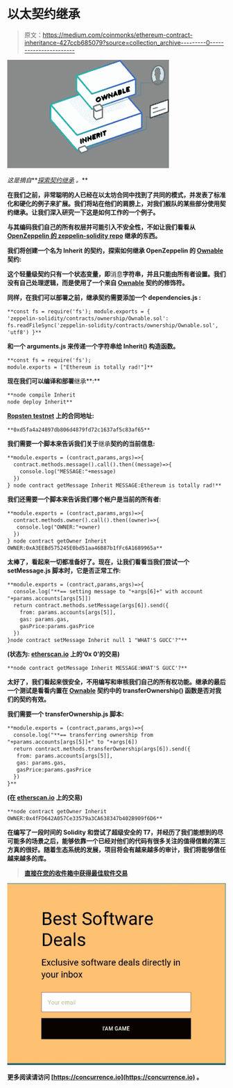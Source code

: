 # 以太契约继承

> 原文：<https://medium.com/coinmonks/ethereum-contract-inheritance-427ccb685079?source=collection_archive---------0----------------------->

![](img/71dad307c2f64cc124e3d7269a13c7aa.png)

*这是摘自*[](https://concurrence.io/)**[*探索*](https://concurrence.io/exploration/)*[*契约继承*](https://concurrence.io/exploration/contractinheritance/) *。****

**在我们之前，非常聪明的人已经在以太坊合同中找到了共同的模式，并发表了标准化和硬化的例子来扩展。我们将站在他们的肩膀上，对我们舰队的某些部分使用契约继承。让我们深入研究一下这是如何工作的一个例子。**

**与其编码我们自己的所有权层并可能引入不安全性，不如让我们看看从 [OpenZeppelin 的 zeppelin-solidity repo](https://github.com/OpenZeppelin/zeppelin-solidity) 继承的东西。**

**我们将创建一个名为 **Inherit** 的契约，探索如何继承 OpenZeppelin 的 [Ownable](https://github.com/OpenZeppelin/zeppelin-solidity/blob/master/contracts/ownership/Ownable.sol) 契约:**

**这个轻量级契约只有一个状态变量，即**消息**字符串，并且只能由所有者设置。我们没有自己处理逻辑，而是使用了一个来自 [Ownable](https://github.com/OpenZeppelin/zeppelin-solidity/blob/master/contracts/ownership/Ownable.sol) 契约的修饰符。**

**同样，在我们可以部署之前，**继承**契约需要添加一个 **dependencies.js** :**

```
**const fs = require('fs'); module.exports = {   
'zeppelin-solidity/contracts/ownership/Ownable.sol': fs.readFileSync('zeppelin-solidity/contracts/ownership/Ownable.sol', 'utf8') }**
```

**和一个 **arguments.js** 来传递一个字符串给 **Inherit()** 构造函数。**

```
**const fs = require('fs'); 
module.exports = ["Ethereum is totally rad!"]**
```

**现在我们可以编译和部署**继承**:**

```
**node compile Inherit 
node deploy Inherit**
```

**[Ropsten testnet](https://ropsten.etherscan.io/tx/0x7a8bb50c31574bba53b394bd02ce7dffd208c20680ba08656fee4dc4cc5ef385) 上的合同地址:**

```
**0xd5fa4a24897db806d4879fd72c1637af5c83af65**
```

**我们需要一个脚本来告诉我们关于**继承**契约的当前信息:**

```
**module.exports = (contract,params,args)=>{   
  contract.methods.message().call().then((message)=>{ 
    console.log("MESSAGE:"+message)  
  })
} node contract getMessage Inherit MESSAGE:Ethereum is totally rad!**
```

**我们还需要一个脚本来告诉我们哪个帐户是当前的所有者:**

```
**module.exports = (contract,params,args)=>{   
  contract.methods.owner().call().then((owner)=>{    
   console.log("OWNER:"+owner)   
  }) 
} node contract getOwner Inherit OWNER:0xA3EEBd575245E0bd51aa46B87b1fFc6A1689965a**
```

**太棒了，看起来一切都准备好了。现在，让我们看看当我们尝试一个 **setMessage.js** 脚本时，它是否正常工作:**

```
**module.exports = (contract,params,args)=>{   
  console.log("**== setting message to "+args[6]+" with account "+params.accounts[args[5]])   
  return contract.methods.setMessage(args[6]).send({     
    from: params.accounts[args[5]],     
    gas: params.gas,     
    gasPrice:params.gasPrice   
  }) 
}node contract setMessage Inherit null 1 "WHAT'S GUCC'?"**
```

**(状态为: [etherscan.io](https://ropsten.etherscan.io/tx/0xffd37b5ceb5284a26d65f194068fa109f7fbb713b9b7c5a915d2a710aace6e34) 上的‘0x 0’的交易)**

```
**node contract getMessage Inherit MESSAGE:WHAT'S GUCC'?**
```

**太好了，我们看起来很安全，不用编写和审核我们自己的所有权功能。继承的最后一个测试是看看内置在 [Ownable](https://github.com/OpenZeppelin/zeppelin-solidity/blob/master/contracts/ownership/Ownable.sol) 契约中的 **transferOwnership()** 函数是否对我们的契约有效。**

**我们需要一个 transferOwnership.js 脚本:**

```
**module.exports = (contract,params,args)=>{   
  console.log("**== transferring ownership from "+params.accounts[args[5]]+" to "+args[6])   
  return contract.methods.transferOwnership(args[6]).send({     
   from: params.accounts[args[5]],     
   gas: params.gas,     
   gasPrice:params.gasPrice   
  }) 
}**
```

**(在 [etherscan.io](https://ropsten.etherscan.io/tx/0x5081fdd66cc9822fe5b65ea72d1afa788f5c8b43ef5928c0a3fe0d5533ae6d73) 上的交易)**

```
**node contract getOwner Inherit OWNER:0x4fFD642A057Ce33579a3CA638347b402B909f6D6**
```

**在编写了一段时间的 Solidity 和尝试了超级安全的 T7，并经历了我们能想到的尽可能多的场景之后，能够依靠一个已经对他们的代码有很多关注的值得信赖的第三方真的很好。随着生态系统的发展，项目将会有越来越多的审计，我们将能够信任越来越多的库。**

> **[直接在您的收件箱中获得最佳软件交易](https://coincodecap.com/?utm_source=coinmonks)**

**[![](img/7c0b3dfdcbfea594cc0ae7d4f9bf6fcb.png)](https://coincodecap.com/?utm_source=coinmonks)**

**更多阅读请访问 [https://concurrence.io](https://concurrence.io) 。**